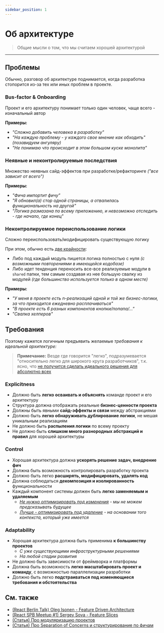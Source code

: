 ```yaml
---
sidebar_position: 1
---
```


# Об архитектуре

> Общие мысли о том, что мы считаем хорошей архитектурой

---

## Проблемы

Обычно, разговор об архитектуре поднимается, когда разработка стопорится из-за тех или иных проблем в проекте.

### Bus-factor & Onboarding

Проект и его архитектуру понимает только один человек, чаще всего - изначальный автор

**Примеры:**

- *"Сложно добавить человека в разработку"*
- *"На каждую проблему - у каждого свое мнение как обходить" (позавидуем ангуляру)*
- *"Не понимаю что происходит в этом большом куске монолита"*

### Неявные и неконтролируемые последствия

Множество неявных сайд-эффектов при разработке/рефакторинге *("все зависит от всего")*

**Примеры:**

- *"Фича импортит фичу"*
- *"Я обновил(а) стор одной страницы, а отвалилась функциональность на другой"*
- *"Логика размазана по всему приложению, и невозможно отследить - где начало, где конец"*

### Неконтролируемое переиспользование логики

Сложно переиспользовать/модифицировать существующую логику

При этом, обычно есть [две крайности](https://github.com/feature-sliced/wiki/discussions/14):

- Либо под каждый модуль пишется логика полностью с нуля *(с возможными повторениями в имеющейся кодобазе)*
- Либо идет тенденция переносить все-все реализуемые модули в `shared` папки, тем самым создавая из нее большую свалку из модулей *(где большинство используется только в одном месте)*

**Примеры:**

- *"У меня в проекте есть n-реализаций одной и той же бизнес-логики, за что приходится ежедневно расплачиваться"*
- *"В проекте есть 6 разных компонентов кнопки/попапа/..."*
- *"Свалка хелперов"*

## Требования

Поэтому кажется логичным предъявить желаемые *требования к идеальной архитектуре:*

> **Примечание:** Везде где говорится "легко", подразумевается "относительно легко для широкого круга разработчиков", т.к. ясно, что [не получится сделать идеального решения для абсолютно всех](/docs/about/mission.md#ограничения)

### Explicitness

- Должно быть **легко осваивать и объяснять** команде проект и его архитектуру
- Структура должна отображать реальные **бизнес-ценности проекта**
- Должны быть явными **сайд-эффекты и связи** между абстракциями
- Должно быть **легко обнаруживать дублирование логики**, не мешая уникальным реализациям
- Не должно быть **распыления логики** по всему проекту
- Не должно быть **слишком много разнородных абстракций и правил** для хорошей архитектуры

### Control

- Хорошая архитектура должна **ускорять решение задач, внедрение фич**
- Должна быть возможность контролировать разработку проекта
- Должно быть легко **расширять, модифицировать, удалять код**
- Должна соблюдаться **декомпозиция и изолированность** функциональности
- Каждый компонент системы должен быть **легко заменяемым и удаляемым**
  - *[Не нужно оптимизировать под изменения][ext-kof-not-modification] - мы не можем предсказывать будущее*
  - *[Лучше - оптимизировать под удаление][ext-kof-but-removing] - на основании того контекста, который уже имеется*

### Adaptability

- Хорошая архитектура должна быть применима **к большинству проектов**
  - *С уже существующими инфраструктурными решениями*
  - *На любой стадии развития*
- Не должно быть зависимости от фреймворка и платформы
- Должна быть возможность **легко масштабировать проект и команду**, с возможностью параллелизации разработки
- Должно быть легко **подстраиваться под изменяющиеся требования и обстоятельства**

## См. также

- [(React Berlin Talk) Oleg Isonen - Feature Driven Architecture][ext-kof]
- [(React SPB Meetup #1) Sergey Sova - Feature Slices][ext-slices-spb]
- [(Статья) Про модуляризацию проектов][ext-medium]
- [(Статья) Про Separation of Concerns и структурирование по фичам][ext-ryanlanciaux]

[ext-kof-not-modification]: https://youtu.be/BWAeYuWFHhs?t=1631
[ext-kof-but-removing]: https://youtu.be/BWAeYuWFHhs?t=1666

[ext-slices-spb]: https://t.me/feature_slices
[ext-kof]: https://youtu.be/BWAeYuWFHhs
[ext-medium]: https://alexmngn.medium.com/why-react-developers-should-modularize-their-applications-d26d381854c1
[ext-ryanlanciaux]: https://ryanlanciaux.com/blog/2017/08/20/a-feature-based-approach-to-react-development/
